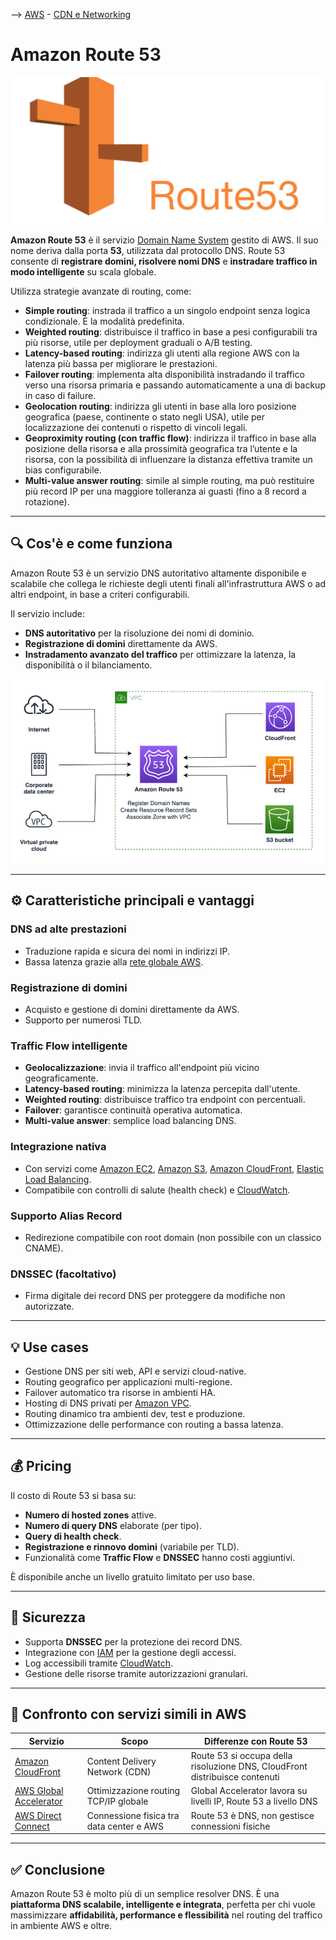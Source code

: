 --> [AWS](/00-Intro/AWS.md)  -  [CDN e Networking](/03-CDN-e-Networking/Rete-globale-AWS.md)
# Amazon Route 53

![route53 logo](img/route53-logo.png)

**Amazon Route 53** è il servizio [Domain Name System](/03-CDN-e-Networking/Domain-Name-System.md) gestito di AWS. Il suo nome deriva dalla porta **53**, utilizzata dal protocollo DNS. Route 53 consente di **registrare domini, risolvere nomi DNS** e **instradare traffico in modo intelligente** su scala globale.

Utilizza strategie avanzate di routing, come:
- **Simple routing**: instrada il traffico a un singolo endpoint senza logica condizionale. È la modalità predefinita.
- **Weighted routing**: distribuisce il traffico in base a pesi configurabili tra più risorse, utile per deployment graduali o A/B testing.
- **Latency-based routing**: indirizza gli utenti alla regione AWS con la latenza più bassa per migliorare le prestazioni.
- **Failover routing**: implementa alta disponibilità instradando il traffico verso una risorsa primaria e passando automaticamente a una di backup in caso di failure.
- **Geolocation routing**: indirizza gli utenti in base alla loro posizione geografica (paese, continente o stato negli USA), utile per localizzazione dei contenuti o rispetto di vincoli legali.
- **Geoproximity routing (con traffic flow)**: indirizza il traffico in base alla posizione della risorsa e alla prossimità geografica tra l’utente e la risorsa, con la possibilità di influenzare la distanza effettiva tramite un bias configurabile.
- **Multi-value answer routing**: simile al simple routing, ma può restituire più record IP per una maggiore tolleranza ai guasti (fino a 8 record a rotazione).



---

## 🔍 Cos'è e come funziona

Amazon Route 53 è un servizio DNS autoritativo altamente disponibile e scalabile che collega le richieste degli utenti finali all'infrastruttura AWS o ad altri endpoint, in base a criteri configurabili.

Il servizio include:
- **DNS autoritativo** per la risoluzione dei nomi di dominio.
- **Registrazione di domini** direttamente da AWS.
- **Instradamento avanzato del traffico** per ottimizzare la latenza, la disponibilità o il bilanciamento.

![route53](img/route53.png)

---

## ⚙️ Caratteristiche principali e vantaggi

### DNS ad alte prestazioni
- Traduzione rapida e sicura dei nomi in indirizzi IP.
- Bassa latenza grazie alla [rete globale AWS](/03-CDN-e-Networking/Rete-globale-AWS.md).

### Registrazione di domini
- Acquisto e gestione di domini direttamente da AWS.
- Supporto per numerosi TLD.

### Traffic Flow intelligente
- **Geolocalizzazione**: invia il traffico all'endpoint più vicino geograficamente.
- **Latency-based routing**: minimizza la latenza percepita dall'utente.
- **Weighted routing**: distribuisce traffico tra endpoint con percentuali.
- **Failover**: garantisce continuità operativa automatica.
- **Multi-value answer**: semplice load balancing DNS.

### Integrazione nativa
- Con servizi come [Amazon EC2](/01-Compute-options/Amazon-EC2.md), [Amazon S3](/02-Storage-services/Amazon-S3.md), [Amazon CloudFront](/03-CDN-e-Networking/Amazon-CloudFront.md), [Elastic Load Balancing](/03-CDN-e-Networking/Amazon-ELB.md).
- Compatibile con controlli di salute (health check) e [CloudWatch](/08-Auditing-Monitoring-Logging/Amazon-CloudWatch.md).

### Supporto Alias Record
- Redirezione compatibile con root domain (non possibile con un classico CNAME).

### DNSSEC (facoltativo)
- Firma digitale dei record DNS per proteggere da modifiche non autorizzate.

---

## 💡 Use cases

- Gestione DNS per siti web, API e servizi cloud-native.
- Routing geografico per applicazioni multi-regione.
- Failover automatico tra risorse in ambienti HA.
- Hosting di DNS privati per [Amazon VPC](/03-CDN-e-Networking/Amazon-VPC.md).
- Routing dinamico tra ambienti dev, test e produzione.
- Ottimizzazione delle performance con routing a bassa latenza.

---

## 💰 Pricing

Il costo di Route 53 si basa su:
- **Numero di hosted zones** attive.
- **Numero di query DNS** elaborate (per tipo).
- **Query di health check**.
- **Registrazione e rinnovo domini** (variabile per TLD).
- Funzionalità come **Traffic Flow** e **DNSSEC** hanno costi aggiuntivi.

È disponibile anche un livello gratuito limitato per uso base.

---

## 🔐 Sicurezza

- Supporta **DNSSEC** per la protezione dei record DNS.
- Integrazione con [IAM](/09-Sicurezza-Compliance-Governance/Sicurezza/AWS-IAM.md) per la gestione degli accessi.
- Log accessibili tramite [CloudWatch](/08-Auditing-Monitoring-Logging/Amazon-CloudWatch.md).
- Gestione delle risorse tramite autorizzazioni granulari.

---

## 🔄 Confronto con servizi simili in AWS

| Servizio                             | Scopo                                           | Differenze con Route 53                                      |
|--------------------------------------|--------------------------------------------------|---------------------------------------------------------------|
| [Amazon CloudFront](/03-CDN-e-Networking/Amazon-CloudFront.md) | Content Delivery Network (CDN)                   | Route 53 si occupa della risoluzione DNS, CloudFront distribuisce contenuti |
| [AWS Global Accelerator](/03-CDN-e-Networking/AWS-Global-Accelerator.md) | Ottimizzazione routing TCP/IP globale             | Global Accelerator lavora su livelli IP, Route 53 a livello DNS |
| [AWS Direct Connect](/03-CDN-e-Networking/AWS-Direct-Connect.md)       | Connessione fisica tra data center e AWS         | Route 53 è DNS, non gestisce connessioni fisiche |

---

## ✅ Conclusione

Amazon Route 53 è molto più di un semplice resolver DNS. È una **piattaforma DNS scalabile, intelligente e integrata**, perfetta per chi vuole massimizzare **affidabilità, performance e flessibilità** nel routing del traffico in ambiente AWS e oltre.
